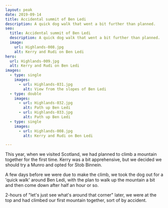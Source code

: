 ```yaml
---
layout: peak
date: 2019-09-14
title: Accidental summit of Ben Ledi
description: A quick dog walk that went a bit further than planned.
seo:
  title: Accidental summit of Ben Ledi
  description: A quick dog walk that went a bit further than planned.
  image:
    url: Highlands-008.jpg
    alt: Kerry and Rudi on Ben Ledi
hero:
  url: Highlands-009.jpg
  alt: Kerry and Rudi on Ben Ledi
images:
  - type: single
    images:
      - url: Highlands-031.jpg
        alt: View from the slopes of Ben Ledi
  - type: double
    images:
      - url: Highlands-032.jpg
        alt: Path up Ben Ledi
      - url: Highlands-033.jpg
        alt: Path up Ben Ledi
  - type: single
    images:
      - url: Highlands-008.jpg
        alt: Kerry and Rudi on Ben Ledi

---
```


This year, when we visited Scotland, we had planned to climb a mountain together for the first time. Kerry was a bit apprehensive, but we decided we should try a Munro and opted for Stob Binnein.

A few days before we were due to make the climb, we took the dog out for a 'quick walk' around Ben Ledi, with the plan to walk up the mountain a bit and then come down after half an hour or so.

2-hours of "let's just see what's around that corner" later, we were at the top and had climbed our first mountain together, sort of by accident.